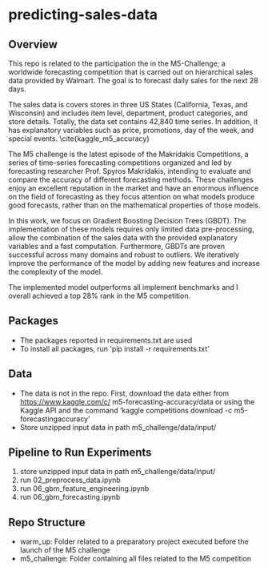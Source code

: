 # predicting-sales-data
## Overview
This repo is related to the participation the in the M5-Challenge; a worldwide forecasting competition that is carried out on hierarchical sales data provided by Walmart. The goal is to forecast daily sales for the next 28 days. 

The sales data is covers stores in three US States (California, Texas, and Wisconsin) and includes item level, department, product categories, and store details. Totally, the data set contains 42,840 time series. In addition, it has explanatory variables such as price, promotions, day of the week, and special events. \cite{kaggle_m5_accuracy}

The M5 challenge is the latest episode of the Makridakis Competitions, a series of time-series forecasting competitions organized and led by forecasting researcher Prof. Spyros Makridakis, intending to evaluate and compare the accuracy of different forecasting methods. These challenges enjoy an excellent reputation in the market and have an enormous influence on the field of forecasting as they focus attention on what models produce good forecasts, rather than on the mathematical properties of those models.

In this work, we focus on Gradient Boosting Decision Trees (GBDT). The implementation of these models requires only limited data pre-processing, allow the combination of the sales data with the provided explanatory variables and a fast computation. Furthermore, GBDTs are proven successful across many domains and robust to outliers. We iteratively improve the performance of the model by adding new features and increase the complexity of the model.

The implemented model outperforms all implement benchmarks and I overall achieved a top 28% rank in the M5 competition.

## Packages
- The packages reported in requirements.txt are used
- To install all packages, run 'pip install -r requirements.txt'

## Data
- The data is not in the repo. First, download the data either from https://www.kaggle.com/c/
m5-forecasting-accuracy/data or using the Kaggle API and the command ’kaggle competitions download -c m5-forecastingaccuracy’
- Store unzipped input data in path m5_challenge/data/input/ 

## Pipeline to Run Experiments
1. store unzipped input data in path m5_challenge/data/input/ 
2. run 02_preprocess_data.ipynb
3. run 06_gbm_feature_engineering.ipynb
4. run 06_gbm_forecasting.ipynb

## Repo Structure
- warm_up: Folder related to a preparatory project executed before the launch of the M5 challenge 
- m5_challenge: Folder containing all files related to the M5 competition
